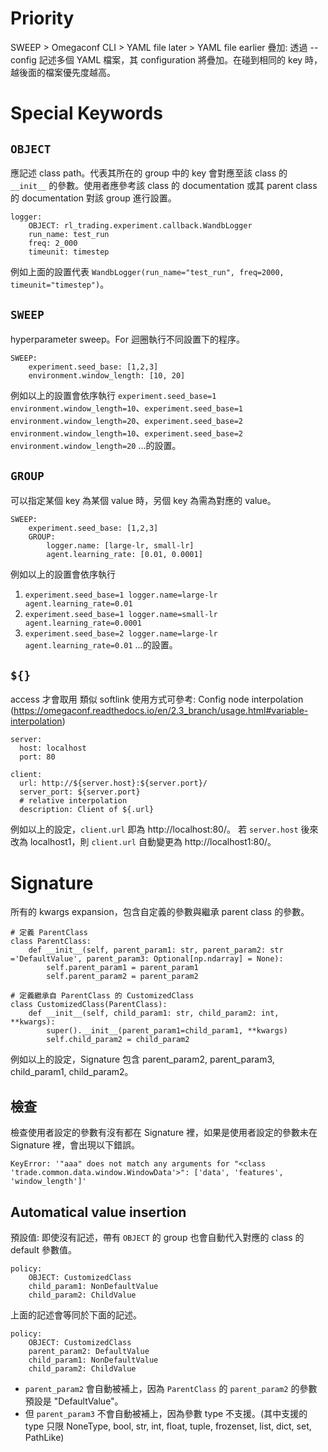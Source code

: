 # Priority
SWEEP > Omegaconf CLI > YAML file later > YAML file earlier
疊加: 透過 --config 記述多個 YAML 檔案，其 configuration 將疊加。在碰到相同的 key 時，越後面的檔案優先度越高。

# Special Keywords
## `OBJECT`
應記述 class path。代表其所在的 group 中的 key 會對應至該 class 的 `__init__` 的參數。使用者應參考該 class 的 documentation 或其 parent class 的 documentation 對該 group 進行設置。
```
logger:
    OBJECT: rl_trading.experiment.callback.WandbLogger
    run_name: test_run
    freq: 2_000
    timeunit: timestep
```
例如上面的設置代表 `WandbLogger(run_name="test_run", freq=2000, timeunit="timestep")`。
## `SWEEP`
hyperparameter sweep。For 迴圈執行不同設置下的程序。
```
SWEEP:
    experiment.seed_base: [1,2,3]
    environment.window_length: [10, 20]
```
例如以上的設置會依序執行 `experiment.seed_base=1 environment.window_length=10`、`experiment.seed_base=1 environment.window_length=20`、`experiment.seed_base=2 environment.window_length=10`、`experiment.seed_base=2 environment.window_length=20` ...的設置。
## `GROUP`
可以指定某個 key 為某個 value 時，另個 key 為需為對應的 value。 
```
SWEEP:
    experiment.seed_base: [1,2,3]
    GROUP:
        logger.name: [large-lr, small-lr]
        agent.learning_rate: [0.01, 0.0001]
```
例如以上的設置會依序執行 
1. `experiment.seed_base=1 logger.name=large-lr agent.learning_rate=0.01`
2. `experiment.seed_base=1 logger.name=small-lr agent.learning_rate=0.0001`
3. `experiment.seed_base=2 logger.name=large-lr agent.learning_rate=0.01`
...的設置。

## `${}`
access 才會取用 類似 softlink 
使用方式可參考: Config node interpolation (https://omegaconf.readthedocs.io/en/2.3_branch/usage.html#variable-interpolation)
```
server:
  host: localhost
  port: 80

client:
  url: http://${server.host}:${server.port}/
  server_port: ${server.port}
  # relative interpolation
  description: Client of ${.url}
``` 
例如以上的設定，`client.url` 即為 http://localhost:80/。
若 `server.host` 後來改為 localhost1，則 `client.url` 自動變更為 http://localhost1:80/。

# Signature
所有的 kwargs expansion，包含自定義的參數與繼承 parent class 的參數。
``` 
# 定義 ParentClass
class ParentClass:
    def __init__(self, parent_param1: str, parent_param2: str ='DefaultValue', parent_param3: Optional[np.ndarray] = None):
        self.parent_param1 = parent_param1
        self.parent_param2 = parent_param2

# 定義繼承自 ParentClass 的 CustomizedClass
class CustomizedClass(ParentClass):
    def __init__(self, child_param1: str, child_param2: int, **kwargs): 
        super().__init__(parent_param1=child_param1, **kwargs)  
        self.child_param2 = child_param2
``` 
例如以上的設定，Signature 包含 parent_param2, parent_param3, child_param1, child_param2。

## 檢查
檢查使用者設定的參數有沒有都在 Signature 裡，如果是使用者設定的參數未在 Signature 裡，會出現以下錯誤。
```
KeyError: '"aaa" does not match any arguments for "<class 'trade.common.data.window.WindowData'>": ['data', 'features', 'window_length']'
```

## Automatical value insertion
預設值: 即使沒有記述，帶有 `OBJECT` 的 group 也會自動代入對應的 class 的 default 參數值。
```
policy:
    OBJECT: CustomizedClass
    child_param1: NonDefaultValue
    child_param2: ChildValue
```
上面的記述會等同於下面的記述。
```
policy:
    OBJECT: CustomizedClass
    parent_param2: DefaultValue
    child_param1: NonDefaultValue
    child_param2: ChildValue
```
- `parent_param2` 會自動被補上，因為 `ParentClass` 的 `parent_param2` 的參數預設是 "DefaultValue"。
- 但 `parent_param3` 不會自動被補上，因為參數 type 不支援。(其中支援的 type 只限 NoneType, bool, str, int, float, tuple, frozenset, list, dict, set, PathLike)